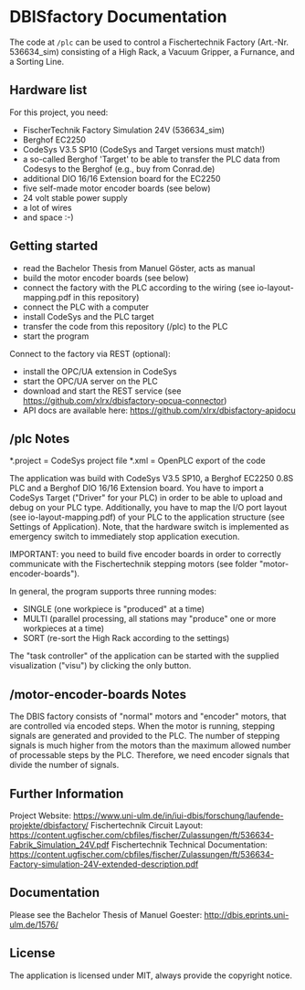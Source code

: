 # DBISfactory Documentation

The code at ```/plc``` can be used to control a Fischertechnik Factory (Art.-Nr. 536634_sim)
consisting of a High Rack, a Vacuum Gripper, a Furnance, and a Sorting Line.

## Hardware list

For this project, you need:
- FischerTechnik Factory Simulation 24V (536634_sim)
- Berghof EC2250
- CodeSys V3.5 SP10 (CodeSys and Target versions must match!)
- a so-called Berghof 'Target' to be able to transfer the PLC data from Codesys to the Berghof (e.g., buy from Conrad.de)
- additional DIO 16/16 Extension board for the EC2250
- five self-made motor encoder boards (see below)
- 24 volt stable power supply
- a lot of wires
- and space :-)

## Getting started

- read the Bachelor Thesis from Manuel Göster, acts as manual
- build the motor encoder boards (see below)
- connect the factory with the PLC according to the wiring (see io-layout-mapping.pdf in this repository)
- connect the PLC with a computer
- install CodeSys and the PLC target
- transfer the code from this repository (/plc) to the PLC
- start the program

Connect to the factory via REST (optional):
- install the OPC/UA extension in CodeSys
- start the OPC/UA server on the PLC
- download and start the REST service (see https://github.com/xlrx/dbisfactory-opcua-connector)
- API docs are available here: https://github.com/xlrx/dbisfactory-apidocu

## /plc Notes

*.project = CodeSys project file
*.xml = OpenPLC export of the code

The application was build with CodeSys V3.5 SP10, a Berghof EC2250 0.8S PLC and a Berghof DIO 16/16 Extension board.
You have to import a CodeSys Target ("Driver" for your PLC) in order to be able to upload and debug on your PLC type.
Additionally, you have to map the I/O port layout (see io-layout-mapping.pdf) of your PLC to the application structure 
(see Settings of Application). Note, that the hardware switch is implemented as emergency switch to immediately stop 
application execution.

IMPORTANT: you need to build five encoder boards in order to correctly communicate with the Fischertechnik stepping motors
(see folder "motor-encoder-boards").

In general, the program supports three running modes:
- SINGLE (one workpiece is "produced" at a time)
- MULTI (parallel processing, all stations may "produce" one or more workpieces at a time)
- SORT (re-sort the High Rack according to the settings)

The "task controller" of the application can be started with the supplied visualization ("visu") by clicking the only button.

## /motor-encoder-boards Notes

The DBIS factory consists of "normal" motors and "encoder" motors, that are controlled via encoded steps.
When the motor is running, stepping signals are generated and provided to the PLC. 
The number of stepping signals is much higher from the motors than the maximum allowed number of processable steps by the PLC.
Therefore, we need encoder signals that divide the number of signals. 


## Further Information

Project Website: https://www.uni-ulm.de/in/iui-dbis/forschung/laufende-projekte/dbisfactory/
Fischertechnik Circuit Layout: https://content.ugfischer.com/cbfiles/fischer/Zulassungen/ft/536634-Fabrik_Simulation_24V.pdf
Fischertechnik Technical Documentation: https://content.ugfischer.com/cbfiles/fischer/Zulassungen/ft/536634-Factory-simulation-24V-extended-description.pdf

## Documentation

Please see the Bachelor Thesis of Manuel Goester: http://dbis.eprints.uni-ulm.de/1576/

## License

The application is licensed under MIT, always provide the copyright notice.
